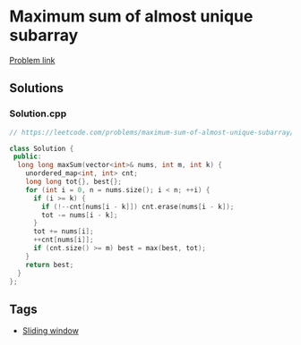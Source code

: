# Maximum sum of almost unique subarray

[Problem link](https://leetcode.com/problems/maximum-sum-of-almost-unique-subarray/)

## Solutions


### Solution.cpp
```cpp
// https://leetcode.com/problems/maximum-sum-of-almost-unique-subarray/

class Solution {
 public:
  long long maxSum(vector<int>& nums, int m, int k) {
    unordered_map<int, int> cnt;
    long long tot{}, best{};
    for (int i = 0, n = nums.size(); i < n; ++i) {
      if (i >= k) {
        if (!--cnt[nums[i - k]]) cnt.erase(nums[i - k]);
        tot -= nums[i - k];
      }
      tot += nums[i];
      ++cnt[nums[i]];
      if (cnt.size() >= m) best = max(best, tot);
    }
    return best;
  }
};
```
## Tags

* [Sliding window](/Collections/sliding-window.md#sliding-window)
